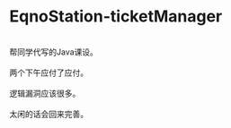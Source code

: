 # EqnoStation-ticketManager
<br>
帮同学代写的Java课设。
<br>
<br>
两个下午应付了应付。
<br>
<br>
逻辑漏洞应该很多。
<br>
<br>
太闲的话会回来完善。
